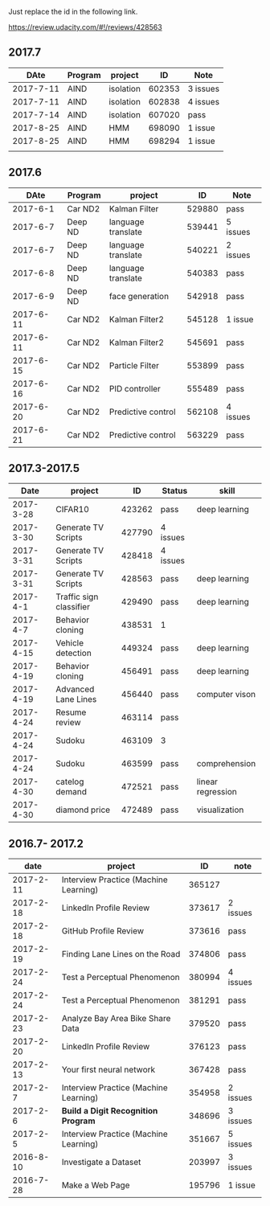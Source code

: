 Just replace the id in the following link. 

https://review.udacity.com/#!/reviews/428563

## 2017.7 

| DAte      | Program | project   | ID     | Note     |
| --------- | ------- | --------- | ------ | -------- |
| 2017-7-11 | AIND    | isolation | 602353 | 3 issues |
| 2017-7-11 | AIND    | isolation | 602838 | 4 issues |
| 2017-7-14 | AIND    | isolation | 607020 | pass     |
| 2017-8-25 | AIND    | HMM       | 698090 | 1 issue  |
| 2017-8-25 | AIND    | HMM       | 698294 | 1 issue  |
|           |         |           |        |          |

## 2017.6

| DAte      | Program | project            | ID     | Note     |
| --------- | ------- | ------------------ | ------ | -------- |
| 2017-6-1  | Car ND2 | Kalman Filter      | 529880 | pass     |
| 2017-6-7  | Deep ND | language translate | 539441 | 5 issues |
| 2017-6-7  | Deep ND | language translate | 540221 | 2 issues |
| 2017-6-8  | Deep ND | language translate | 540383 | pass     |
| 2017-6-9  | Deep ND | face generation    | 542918 | pass     |
| 2017-6-11 | Car ND2 | Kalman Filter2     | 545128 | 1 issue  |
| 2017-6-11 | Car ND2 | Kalman Filter2     | 545691 | pass     |
| 2017-6-15 | Car ND2 | Particle Filter    | 553899 | pass     |
| 2017-6-16 | Car ND2 | PID controller     | 555489 | pass     |
| 2017-6-20 | Car ND2 | Predictive control | 562108 | 4 issues |
| 2017-6-21 | Car ND2 | Predictive control | 563229 | pass     |

## 2017.3-2017.5

| Date      | project                 | ID     | Status   | skill             |
| --------- | ----------------------- | ------ | -------- | ----------------- |
| 2017-3-28 | CIFAR10                 | 423262 | pass     | deep learning     |
| 2017-3-30 | Generate TV Scripts     | 427790 | 4 issues |                   |
| 2017-3-31 | Generate TV Scripts     | 428418 | 4 issues |                   |
| 2017-3-31 | Generate TV Scripts     | 428563 | pass     | deep learning     |
| 2017-4-1  | Traffic sign classifier | 429490 | pass     | deep learning     |
| 2017-4-7  | Behavior cloning        | 438531 | 1        |                   |
| 2017-4-15 | Vehicle detection       | 449324 | pass     | deep learning     |
| 2017-4-19 | Behavior cloning        | 456491 | pass     | deep learning     |
| 2017-4-19 | Advanced Lane Lines     | 456440 | pass     | computer vison    |
| 2017-4-24 | Resume review           | 463114 | pass     |                   |
| 2017-4-24 | Sudoku                  | 463109 | 3        |                   |
| 2017-4-24 | Sudoku                  | 463599 | pass     | comprehension     |
| 2017-4-30 | catelog demand          | 472521 | pass     | linear regression |
| 2017-4-30 | diamond price           | 472489 | pass     | visualization     |

## 2016.7- 2017.2

| date      | project                               | ID     | note      |
| --------- | ------------------------------------- | ------ | --------- |
| 2017-2-11 | Interview Practice (Machine Learning) | 365127 |           |
| 2017-2-18 | LinkedIn Profile Review               | 373617 | 2  issues |
| 2017-2-18 | GitHub Profile Review                 | 373616 | pass      |
| 2017-2-19 | Finding Lane Lines on the Road        | 374806 | pass      |
| 2017-2-24 | Test a Perceptual Phenomenon          | 380994 | 4 issues  |
| 2017-2-24 | Test a Perceptual Phenomenon          | 381291 | pass      |
| 2017-2-23 | Analyze Bay Area Bike Share Data      | 379520 | pass      |
| 2017-2-20 | LinkedIn Profile Review               | 376123 | pass      |
| 2017-2-13 | Your first neural network             | 367428 | pass      |
| 2017-2-7  | Interview Practice (Machine Learning) | 354958 | 2 issues  |
| 2017-2-6  | **Build a Digit Recognition Program** | 348696 | 3 issues  |
| 2017-2-5  | Interview Practice (Machine Learning) | 351667 | 5 issues  |
| 2016-8-10 | Investigate a Dataset                 | 203997 | 3 issues  |
| 2016-7-28 | Make a Web Page                       | 195796 | 1 issue   |